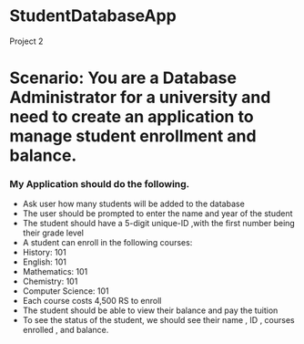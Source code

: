 # StudentDatabaseApp
Project 2
<br> <h1>Scenario: You are a Database Administrator for a university and need to create an application to manage student enrollment and balance.</h1>

<h3> My Application should do the following.</h3>
<ul>
<li>Ask user how many students will be added to the database</li>
<li>The user should be prompted to enter the name and year of the student</li>
<li>The student should have a 5-digit unique-ID ,with the first number being their grade level</li>
<li>A student can enroll in the following courses:
<li>History: 101</li>
<li>English: 101</li>
<li>Mathematics: 101</li>
<li>Chemistry: 101</li>
<li>Computer Science: 101</li>
</li>
<li>Each course costs 4,500 RS to enroll</li>
<li>The student should be able to view their balance and pay the tuition</li>
<li>To see the status of the student, we should see their name , ID , courses enrolled , and balance.</li>
</ul>
